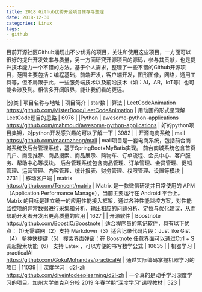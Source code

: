 ```yaml
---
title: 2018 Github优秀开源项目推荐与整理
date: 2018-12-30
categories: Linux
tags:
- github
---
```


目前开源社区Github涌现出不少优秀的项目，关注和使用这些项目，一方面可以很好的提升开发效率与质量，另一方面研究开源项目的源码，参与其贡献，也是提升技术能力一个不错的方法。基于个人需求，整理了一些不错的Github开源项目，范围主要包括：编程基础，前端开发，客户端开发，图形图像，网络，通用工具等，但不局限于此，一些服务端技术以及前沿技术（如：AI，AR，IoT等）也可能会涉及到。相信多开阔眼界，能让我们看的更远。

<!-- more -->

<style> table th:first-of-type { width: 150px; } </style>

|分类	| 项目名称与地址	| 项目简介	| star数 |
|算法	| LeetCodeAnimation <br> <https://github.com/MisterBooo/LeetCodeAnimation> | 用动画的形式呈现解LeetCode题目的思路 |	6976 |
|Python	| awesome-python-applications <br> <https://github.com/mahmoud/awesome-python-applications> | 好的python项目集锦，对python开发感兴趣的可以了解一下 | 3982 |
| 开源电商系统 | mall <br> <https://github.com/macrozheng/mall> | mall项目是一套电商系统，包括前台商城系统及后台管理系统，基于SpringBoot+MyBatis实现。 前台商城系统包含首页门户、商品推荐、商品搜索、商品展示、购物车、订单流程、会员中心、客户服务、帮助中心等模块。 后台管理系统包含商品管理、订单管理、会员管理、促销管理、运营管理、内容管理、统计报表、财务管理、权限管理、设置等模块 |	2731 |
| 移动客户端	| matrix <br> <https://github.com/Tencent/matrix> | Matrix 是一款微信研发并日常使用的 APM（Application Performance Manage），当前主要运行在 Android 平台上。 Matrix 的目标是建立统一的应用性能接入框架，通过各种性能监控方案，对性能监控项的异常数据进行采集和分析，输出相应的问题分析、定位与优化建议，从而帮助开发者开发出更高质量的应用 | 1627 |
| 开源软件	| Boostnote <br> <https://github.com/BoostIO/Boostnote> | 适合程序员的笔记软件，具有以下优点：  (1)无需联网（2）支持 Markdown（3）适合记录代码片段：Just like Gist（4） 多种快捷键（5） 搜索界面弹窗：在 Boostnote 任意界面可以通过Ctrl + S调起搜索功能（6） 支持 Latex ，可以方便的书写数学公式 | 10635 | 
| 机器学习	| practicalAI <br> <https://github.com/GokuMohandas/practicalAI> | 通过实际编码掌握机器学习的项目 | 11039 | 
| 深度学习	| d2l-zh <br> <https://github.com/diveintodeeplearning/d2l-zh> | 一个真的是动手学习深度学习的项目。加州大学伯克利分校 2019 年春学期“深度学习”课程教材 | 523 | 


